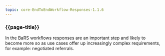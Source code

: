 ```yaml
---
topic: core-EndToEndWorkflow-Responses-1.1.6
---
```


### {{page-title}}

In the BaRS workflows responses are an important step and likely to become more so as use cases offer up increasingly complex requirements, for example: negotiated referrals.

<br>
